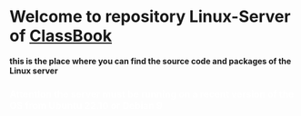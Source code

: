 # Welcome to repository Linux-Server of [ClassBook](https://github.com/classbook-devloppers/classbook/)

<p><strong>this is the place where you can find the source code and packages of the Linux server</strong></p>

<h3 style="color: white; background color: #E6514F;"><strong>Attention </strong>the server must be running on a recent version of the OS from Ubuntu 22.10 or Debian 9</h3>

<h2 for more information, contact Vava on discord: [Vava62600](https://discord.com/app/) or classbook [support](mailto:classbook.dev@outlook.fr)





